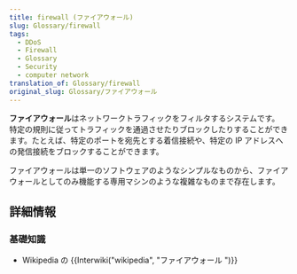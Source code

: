 ```yaml
---
title: firewall (ファイアウォール)
slug: Glossary/firewall
tags:
  - DDoS
  - Firewall
  - Glossary
  - Security
  - computer network
translation_of: Glossary/firewall
original_slug: Glossary/ファイアウォール
---
```

<p><strong>ファイアウォール</strong>はネットワークトラフィックをフィルタするシステムです。 <span id="result_box" lang="ja"><span>特定の規則に従ってトラフィックを通過させたりブロックしたりすることができます。</span><span>たとえば、特定のポートを宛先とする着信接続や、特定の IP アドレスへの発信接続をブロックすることができます。</span></span></p>

<p>ファイアウォール<span lang="ja"><span>は単一のソフトウェアのようなシンプルなものから、</span></span>ファイアウォール<span lang="ja"><span>としてのみ機能する専用マシンのような複雑なものまで存在します。</span></span></p>

<h2 id="詳細情報">詳細情報</h2>

<h3 id="General_knowledge" name="General_knowledge">基礎知識</h3>

<ul>
 <li>Wikipedia の {{Interwiki("wikipedia", "ファイアウォール ")}}</li>
</ul>

